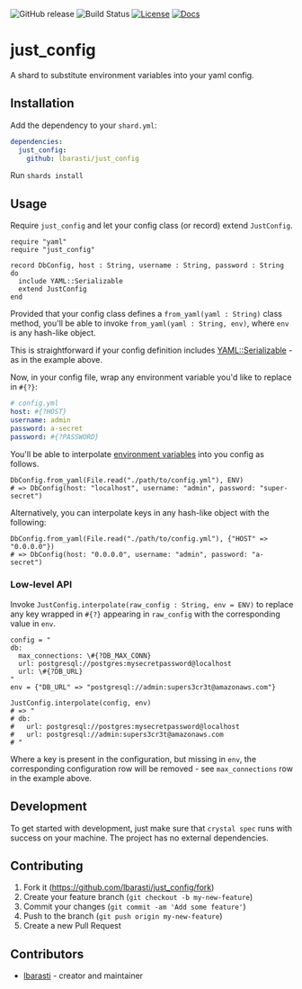 ![GitHub release](https://img.shields.io/github/release/lbarasti/just_config.svg)
![Build Status](https://github.com/lbarasti/just_config/workflows/Crystal%20spec/badge.svg)
[![License](https://img.shields.io/badge/license-MIT-blue.svg)](https://opensource.org/licenses/MIT)
[![Docs](https://img.shields.io/badge/docs-available-brightgreen.svg)](https://lbarasti.github.io/just_config)

# just_config

A shard to substitute environment variables into your yaml config.

## Installation

Add the dependency to your `shard.yml`:

```yaml
dependencies:
  just_config:
    github: lbarasti/just_config
```

Run `shards install`

## Usage
Require `just_config` and let your config class (or record) extend `JustConfig`.

```crystal
require "yaml"
require "just_config"

record DbConfig, host : String, username : String, password : String do
  include YAML::Serializable
  extend JustConfig
end
```

Provided that your config class defines a `from_yaml(yaml : String)` class method, you'll be able to invoke `from_yaml(yaml : String, env)`, where `env` is any hash-like object.

This is straightforward if your config definition includes [YAML::Serializable](https://crystal-lang.org/api/1.0.0/YAML/Serializable.html) - as in the example above.

Now, in your config file, wrap any environment variable you'd like to replace in `#{?}`:
```yml
# config.yml
host: #{?HOST}
username: admin
password: a-secret
password: #{?PASSWORD}
```

You'll be able to interpolate [environment variables](https://crystal-lang.org/api/1.0.0/ENV.html) into you config as follows.
```crystal
DbConfig.from_yaml(File.read("./path/to/config.yml"), ENV)
# => DbConfig(host: "localhost", username: "admin", password: "super-secret")
```

Alternatively, you can interpolate keys in any hash-like object with the following:
```crystal
DbConfig.from_yaml(File.read("./path/to/config.yml"), {"HOST" => "0.0.0.0"})
# => DbConfig(host: "0.0.0.0", username: "admin", password: "a-secret")
```

### Low-level API
Invoke `JustConfig.interpolate(raw_config : String, env = ENV)` to replace any key wrapped in `#{?}` appearing in `raw_config` with the corresponding value in `env`.

```crystal
config = "
db:
  max_connections: \#{?DB_MAX_CONN}
  url: postgresql://postgres:mysecretpassword@localhost
  url: \#{?DB_URL}
"
env = {"DB_URL" => "postgresql://admin:supers3cr3t@amazonaws.com"}

JustConfig.interpolate(config, env)
# => "
# db:
#   url: postgresql://postgres:mysecretpassword@localhost
#   url: postgresql://admin:supers3cr3t@amazonaws.com
# "
```

Where a key is present in the configuration, but missing in `env`, the corresponding configuration row will be removed - see `max_connections` row in the example above.

## Development

To get started with development, just make sure that `crystal spec` runs with success on your machine. The project has no external dependencies.

## Contributing

1. Fork it (<https://github.com/lbarasti/just_config/fork>)
2. Create your feature branch (`git checkout -b my-new-feature`)
3. Commit your changes (`git commit -am 'Add some feature'`)
4. Push to the branch (`git push origin my-new-feature`)
5. Create a new Pull Request

## Contributors

- [lbarasti](https://github.com/lbarasti) - creator and maintainer
